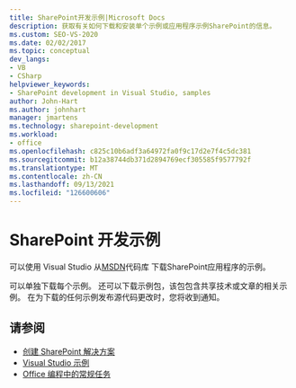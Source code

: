 ```yaml
---
title: SharePoint开发示例|Microsoft Docs
description: 获取有关如何下载和安装单个示例或应用程序示例SharePoint的信息。
ms.custom: SEO-VS-2020
ms.date: 02/02/2017
ms.topic: conceptual
dev_langs:
- VB
- CSharp
helpviewer_keywords:
- SharePoint development in Visual Studio, samples
author: John-Hart
ms.author: johnhart
manager: jmartens
ms.technology: sharepoint-development
ms.workload:
- office
ms.openlocfilehash: c825c10b6adf3a64972fa0f9c17d2e7f4c5dc381
ms.sourcegitcommit: b12a38744db371d2894769ecf305585f9577792f
ms.translationtype: MT
ms.contentlocale: zh-CN
ms.lasthandoff: 09/13/2021
ms.locfileid: "126600606"
---
```

# <a name="sharepoint-development-samples"></a>SharePoint 开发示例
  可以使用 Visual Studio 从[MSDN](https://code.msdn.microsoft.com/)代码库 下载SharePoint应用程序的示例。

 可以单独下载每个示例。 还可以下载示例包，该包包含共享技术或文章的相关示例。 在为下载的任何示例发布源代码更改时，您将收到通知。

## <a name="see-also"></a>请参阅
- [创建 SharePoint 解决方案](../sharepoint/create-sharepoint-solutions.md)
- [Visual Studio 示例](https://code.msdn.microsoft.com/vstudio)
- [Office 编程中的常规任务](../vsto/common-tasks-in-office-programming.md)
